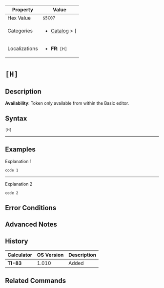 | Property      | Value |
|---------------|-------|
| Hex Value     | `$5C07`|
| Categories    | <ul><li>[Catalog](<../categories/Catalog.md>) > [[](<../categories/Catalog.md#[>)</li></ul> |
| Localizations | <ul><li><b>FR</b>: `[H]`</li></ul> |

# `[H]`

## Description



<b>Availability</b>: Token only available from within the Basic editor.

## Syntax
`[H]`

<hr>

## Examples

Explanation 1
```ti-basic
code 1
```
---
Explanation 2
```ti-basic
code 2
```

## Error Conditions


## Advanced Notes


## History
| Calculator | OS Version | Description |
|------------|------------|-------------|
| <b>TI-83</b> | 1.010 | Added

## Related Commands

    